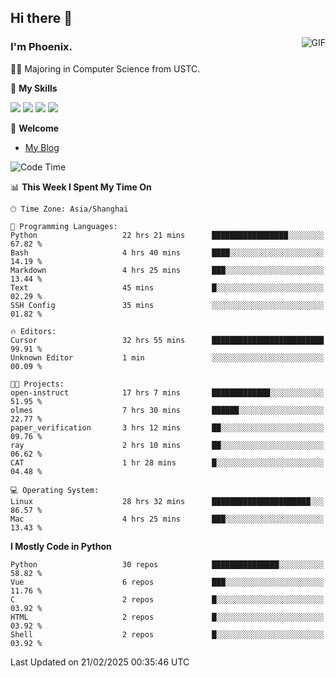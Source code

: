 ## Hi there 👋
<img align="right" alt="GIF" src="https://raw.githubusercontent.com/JoeyBling/JoeyBling/master/pic/pusheencode.gif" />

### I'm Phoenix.

👨‍🎓 Majoring in Computer Science from USTC.

🌟 **My Skills**

![](https://img.shields.io/badge/-Python-3e74a2?style=flat-square&logo=Python&logoColor=fff)
![](https://img.shields.io/badge/-C++-9f62a5?style=flat&logo=cplusplus&logoColor=white)
![](https://img.shields.io/badge/-Linux-185886?style=flat-square&logo=Linux&logoColor=fff)
![](https://img.shields.io/badge/-Rust-ff4136?style=flat-square&logo=Rust&logoColor=fff)

💬 **Welcome**

- [My Blog](https://ysy-phoenix.github.io/)

<!--START_SECTION:waka-->
![Code Time](http://img.shields.io/badge/Code%20Time-1%2C219%20hrs%2012%20mins-blue)

📊 **This Week I Spent My Time On** 

```text
🕑︎ Time Zone: Asia/Shanghai

💬 Programming Languages: 
Python                   22 hrs 21 mins      █████████████████░░░░░░░░   67.82 % 
Bash                     4 hrs 40 mins       ████░░░░░░░░░░░░░░░░░░░░░   14.19 % 
Markdown                 4 hrs 25 mins       ███░░░░░░░░░░░░░░░░░░░░░░   13.44 % 
Text                     45 mins             █░░░░░░░░░░░░░░░░░░░░░░░░   02.29 % 
SSH Config               35 mins             ░░░░░░░░░░░░░░░░░░░░░░░░░   01.82 % 

🔥 Editors: 
Cursor                   32 hrs 55 mins      █████████████████████████   99.91 % 
Unknown Editor           1 min               ░░░░░░░░░░░░░░░░░░░░░░░░░   00.09 % 

🐱‍💻 Projects: 
open-instruct            17 hrs 7 mins       █████████████░░░░░░░░░░░░   51.95 % 
olmes                    7 hrs 30 mins       ██████░░░░░░░░░░░░░░░░░░░   22.77 % 
paper_verification       3 hrs 12 mins       ██░░░░░░░░░░░░░░░░░░░░░░░   09.76 % 
ray                      2 hrs 10 mins       ██░░░░░░░░░░░░░░░░░░░░░░░   06.62 % 
CAT                      1 hr 28 mins        █░░░░░░░░░░░░░░░░░░░░░░░░   04.48 % 

💻 Operating System: 
Linux                    28 hrs 32 mins      ██████████████████████░░░   86.57 % 
Mac                      4 hrs 25 mins       ███░░░░░░░░░░░░░░░░░░░░░░   13.43 % 
```

**I Mostly Code in Python** 

```text
Python                   30 repos            ███████████████░░░░░░░░░░   58.82 % 
Vue                      6 repos             ███░░░░░░░░░░░░░░░░░░░░░░   11.76 % 
C                        2 repos             █░░░░░░░░░░░░░░░░░░░░░░░░   03.92 % 
HTML                     2 repos             █░░░░░░░░░░░░░░░░░░░░░░░░   03.92 % 
Shell                    2 repos             █░░░░░░░░░░░░░░░░░░░░░░░░   03.92 % 
```




 Last Updated on 21/02/2025 00:35:46 UTC
<!--END_SECTION:waka-->

<!--
**ysy-phoenix/ysy-phoenix** is a ✨ _special_ ✨ repository because its `README.md` (this file) appears on your GitHub profile.

Here are some ideas to get you started:

- 🔭 I’m currently working on ...
- 🌱 I’m currently learning ...
- 👯 I’m looking to collaborate on ...
- 🤔 I’m looking for help with ...
- 💬 Ask me about ...
- 📫 How to reach me: ...
- 😄 Pronouns: ...
- ⚡ Fun fact: ...
-->

